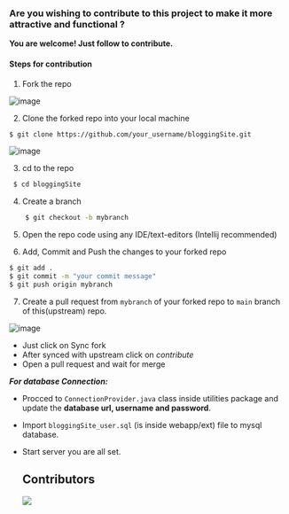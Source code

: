 ### Are you wishing to contribute to this project to make it more attractive and functional ?
**You are welcome! Just follow to contribute.**

#### Steps for contribution

1. Fork the repo

![image](https://user-images.githubusercontent.com/77236280/230830867-a267588d-a4e7-4f73-829a-c5efab0a8284.png)

2. Clone the forked repo into your local machine <br>
``` bash 
$ git clone https://github.com/your_username/bloggingSite.git
```
![image](https://user-images.githubusercontent.com/77236280/230833317-6ece2616-d899-4a8a-81e8-c12cb5234f49.png)

3. cd to the repo
```bash
 $ cd bloggingSite
 ```

4. Create a branch
```bash
    $ git checkout -b mybranch
```

5. Open the repo code using any IDE/text-editors (Intellij recommended)

6. Add, Commit and Push the changes to your forked repo
``` bash
$ git add .
$ git commit -m "your commit message"
$ git push origin mybranch
```

7. Create a pull request from `mybranch` of your forked repo to `main` branch of this(upstream) repo.

![image](https://user-images.githubusercontent.com/77236280/230831060-aea829f2-df7d-4f0e-b330-8bddb12f80b0.png)

  + Just click on Sync fork
  + After synced with upstream click on *contribute*
  + Open a pull request and wait for merge
  
***For database Connection:***
+ Procced to `ConnectionProvider.java` class inside utilities package and update the **database url, username and password**.
+ Import `bloggingSite_user.sql` (is inside webapp/ext) file to mysql database.
+ Start server you are all set.
  
  ## Contributors
  
  <a href="https://github.com/SatyaRajAwasth1/bloggingSite/graphs/contributors">
  <img src="https://contrib.rocks/image?repo=SatyaRajAwasth1/bloggingSite"/>
  </a>
